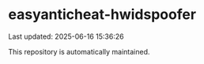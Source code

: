 # easyanticheat-hwidspoofer

Last updated: 2025-06-16 15:36:26

This repository is automatically maintained.
